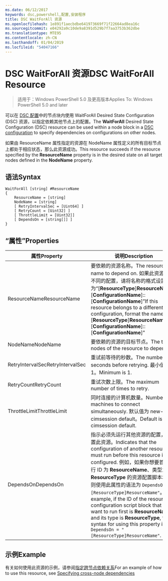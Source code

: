 ```yaml
---
ms.date: 06/12/2017
keywords: dsc,powershell,配置,安装程序
title: DSC WaitForAll 资源
ms.openlocfilehash: 1e891f1aecbdbe641973669f71f22664ad8ea16c
ms.sourcegitcommit: e04292a9c10de9a8391d529b7f7aa3753b362dbe
ms.translationtype: MTE95
ms.contentlocale: zh-CN
ms.lasthandoff: 01/04/2019
ms.locfileid: "54047166"
---
```

# <a name="dsc-waitforall-resource"></a><span data-ttu-id="7e8f7-103">DSC WaitForAll 资源</span><span class="sxs-lookup"><span data-stu-id="7e8f7-103">DSC WaitForAll Resource</span></span>

> <span data-ttu-id="7e8f7-104">适用于：Windows PowerShell 5.0 及更高版本</span><span class="sxs-lookup"><span data-stu-id="7e8f7-104">Applies To: Windows PowerShell 5.0 and later</span></span>

<span data-ttu-id="7e8f7-105">可以在 [DSC 配置](../../../configurations/configurations.md)中的节点块内使用 WaitForAll Desired State Configuration (DSC) 资源，以指定依赖其他节点上的配置。</span><span class="sxs-lookup"><span data-stu-id="7e8f7-105">The **WaitForAll** Desired State Configuration (DSC) resource can be used within a node block in a [DSC configuration](../../../configurations/configurations.md) to specify dependencies on configurations on other nodes.</span></span>

<span data-ttu-id="7e8f7-106">如果由 ResourceName 属性指定的资源在 NodeName 属性定义的所有目标节点上都处于相应状态，那么此资源成功。</span><span class="sxs-lookup"><span data-stu-id="7e8f7-106">This resource succeeds if the resource specified by the **ResourceName** property is in the desired state on all target nodes defined in the **NodeName** property.</span></span>

## <a name="syntax"></a><span data-ttu-id="7e8f7-107">语法</span><span class="sxs-lookup"><span data-stu-id="7e8f7-107">Syntax</span></span>

```
WaitForAll [string] #ResourceName
{
    ResourceName = [string]
    NodeName = [string]
    [ RetryIntervalSec = [Uint64] ]
    [ RetryCount = [Uint32] ]
    [ ThrottleLimit = [Uint32]]
    [ DependsOn = [string[]] ]
}
```

## <a name="properties"></a><span data-ttu-id="7e8f7-108">“属性”</span><span class="sxs-lookup"><span data-stu-id="7e8f7-108">Properties</span></span>

|  <span data-ttu-id="7e8f7-109">属性</span><span class="sxs-lookup"><span data-stu-id="7e8f7-109">Property</span></span>  |  <span data-ttu-id="7e8f7-110">说明</span><span class="sxs-lookup"><span data-stu-id="7e8f7-110">Description</span></span>   |
|---|---|
| <span data-ttu-id="7e8f7-111">ResourceName</span><span class="sxs-lookup"><span data-stu-id="7e8f7-111">ResourceName</span></span>| <span data-ttu-id="7e8f7-112">要依赖的资源名称。</span><span class="sxs-lookup"><span data-stu-id="7e8f7-112">The resource name to depend on.</span></span> <span data-ttu-id="7e8f7-113">如果此资源属于不同的配置，请将名称的格式设置为“[__ResourceType__]__ResourceName__::[__ConfigurationName__]::[__ConfigurationName__]”</span><span class="sxs-lookup"><span data-stu-id="7e8f7-113">If this resource belongs to a different configuration, format the name as "[__ResourceType__]__ResourceName__::[__ConfigurationName__]::[__ConfigurationName__]"</span></span>|
| <span data-ttu-id="7e8f7-114">NodeName</span><span class="sxs-lookup"><span data-stu-id="7e8f7-114">NodeName</span></span>| <span data-ttu-id="7e8f7-115">要依赖的资源的目标节点。</span><span class="sxs-lookup"><span data-stu-id="7e8f7-115">The target nodes of the resource to depend on.</span></span>|
| <span data-ttu-id="7e8f7-116">RetryIntervalSec</span><span class="sxs-lookup"><span data-stu-id="7e8f7-116">RetryIntervalSec</span></span>| <span data-ttu-id="7e8f7-117">重试前等待的秒数。</span><span class="sxs-lookup"><span data-stu-id="7e8f7-117">The number of seconds before retrying.</span></span> <span data-ttu-id="7e8f7-118">最小值为 1。</span><span class="sxs-lookup"><span data-stu-id="7e8f7-118">Minimum is 1.</span></span>|
| <span data-ttu-id="7e8f7-119">RetryCount</span><span class="sxs-lookup"><span data-stu-id="7e8f7-119">RetryCount</span></span>| <span data-ttu-id="7e8f7-120">重试次数上限。</span><span class="sxs-lookup"><span data-stu-id="7e8f7-120">The maximum number of times to retry.</span></span>|
| <span data-ttu-id="7e8f7-121">ThrottleLimit</span><span class="sxs-lookup"><span data-stu-id="7e8f7-121">ThrottleLimit</span></span>| <span data-ttu-id="7e8f7-122">同时连接的计算机数量。</span><span class="sxs-lookup"><span data-stu-id="7e8f7-122">Number of machines to connect simultaneously.</span></span> <span data-ttu-id="7e8f7-123">默认值为 new-cimsession default。</span><span class="sxs-lookup"><span data-stu-id="7e8f7-123">Default is new-cimsession default.</span></span>|
| <span data-ttu-id="7e8f7-124">DependsOn</span><span class="sxs-lookup"><span data-stu-id="7e8f7-124">DependsOn</span></span> | <span data-ttu-id="7e8f7-125">指示必须先运行其他资源的配置，再配置此资源。</span><span class="sxs-lookup"><span data-stu-id="7e8f7-125">Indicates that the configuration of another resource must run before this resource is configured.</span></span> <span data-ttu-id="7e8f7-126">例如，如果你想要首先运行 ID 为 __ResourceName__、类型为 __ResourceType__ 的资源配置脚本块，则使用此属性的语法为 `DependsOn = "[ResourceType]ResourceName"`。</span><span class="sxs-lookup"><span data-stu-id="7e8f7-126">For example, if the ID of the resource configuration script block that you want to run first is __ResourceName__ and its type is __ResourceType__, the syntax for using this property is `DependsOn = "[ResourceType]ResourceName"`.</span></span>|

## <a name="example"></a><span data-ttu-id="7e8f7-127">示例</span><span class="sxs-lookup"><span data-stu-id="7e8f7-127">Example</span></span>

<span data-ttu-id="7e8f7-128">有关如何使用此资源的示例，请参阅[指定跨节点依赖关系](../../../configurations/crossNodeDependencies.md)</span><span class="sxs-lookup"><span data-stu-id="7e8f7-128">For an example of how to use this resource, see [Specifying cross-node dependencies](../../../configurations/crossNodeDependencies.md)</span></span>
